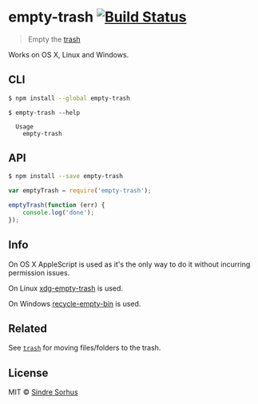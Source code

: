 # empty-trash [![Build Status](https://travis-ci.org/sindresorhus/empty-trash.svg?branch=master)](https://travis-ci.org/sindresorhus/empty-trash)

> Empty the [trash](http://en.wikipedia.org/wiki/Trash_(computing))

Works on OS X, Linux and Windows.


## CLI

```sh
$ npm install --global empty-trash
```

```
$ empty-trash --help

  Usage
    empty-trash
```


## API

```sh
$ npm install --save empty-trash
```

```js
var emptyTrash = require('empty-trash');

emptyTrash(function (err) {
	console.log('done');
});
```


## Info

On OS X AppleScript is used as it's the only way to do it without incurring permission issues.

On Linux [xdg-empty-trash](https://github.com/kevva/xdg-empty-trash) is used.

On Windows [recycle-empty-bin](https://github.com/sindresorhus/empty-recycle-bin) is used.


## Related

See [`trash`](https://github.com/sindresorhus/trash) for moving files/folders to the trash.


## License

MIT © [Sindre Sorhus](http://sindresorhus.com)

